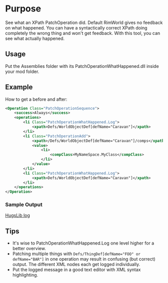 # Purpose

See what an XPath PatchOperation did. Default RimWorld gives no feedback on what happened. You can have a syntactically correct XPath doing completely the wrong thing and won't get feedback. With this tool, you can see what actually happened.

## Usage

Put the Assemblies folder with its PatchOperationWhatHappened.dll inside your mod folder.

## Example

How to get a before and after:

```xml
<Operation Class="PatchOperationSequence">
    <success>Always</success>
    <operations>
        <li Class="PatchOperationWhatHappened.Log">
            <xpath>Defs/WorldObjectDef[defName="Caravan"]</xpath>
        </li>
        <li Class="PatchOperationAdd">
            <xpath>/Defs/WorldObjectDef[defName="Caravan"]/comps</xpath>
            <value>
                <li>
                    <compClass>MyNameSpace.MyClass</compClass>
                </li>
            </value>
        </li>
        <li Class="PatchOperationWhatHappened.Log">
            <xpath>Defs/WorldObjectDef[defName="Caravan"]</xpath>
        </li>
    </operations>
</Operation>
```

### Sample Output

[HugsLib log](https://gist.github.com/HugsLibRecordKeeper/1cc22ac145adeb28836a534c9e28cdf6#file-output_log-txt-L180-L204)

## Tips

- It's wise to PatchOperationWhatHappened.Log one level higher for a better overview.
- Patching multiple things with `Defs/ThingDef[defName="FOO" or defName="BAR"]` in one operation may result in confusing (but correct) output. The different XML nodes each get logged individually.
- Put the logged message in a good text editor with XML syntax highlighting.

